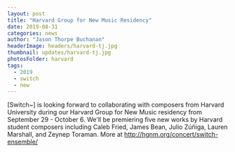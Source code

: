 ```yaml
---
layout: post
title: "Harvard Group for New Music Residency"
date: 2019-08-31
categories: news
author: "Jason Thorpe Buchanan"
headerImage: headers/harvard-tj.jpg
thumbnail: updates/harvard-tj.jpg
photosFolder: harvard
tags:
  - 2019
  - switch
  - new
---
```


[Switch~] is looking forward to collaborating with composers from Harvard University during our Harvard Group for New Music residency from September 29 - October 6. We'll be premiering five new works by Harvard student composers including Caleb Fried, James Bean, Julio Zúñiga, Lauren Marshall, and Zeynep Toraman. More at http://hgnm.org/concert/switch-ensemble/
